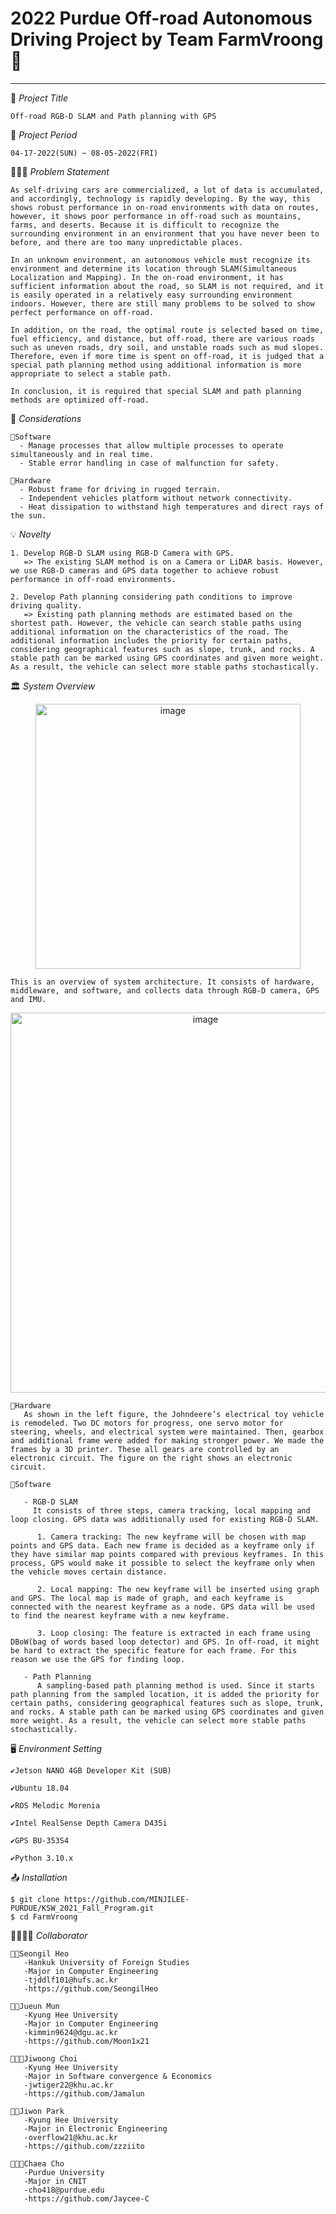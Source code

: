 # 2022 Purdue Off-road Autonomous Driving Project by Team FarmVroong 🚜
<hr>

📑 *Project Title*
        
    Off-road RGB-D SLAM and Path planning with GPS

📅 *Project Period*

    04-17-2022(SUN) ~ 08-05-2022(FRI)

🧖🏻‍♀️ *Problem Statement*

    As self-driving cars are commercialized, a lot of data is accumulated, and accordingly, technology is rapidly developing. By the way, this shows robust performance in on-road environments with data on routes, however, it shows poor performance in off-road such as mountains, farms, and deserts. Because it is difficult to recognize the surrounding environment in an environment that you have never been to before, and there are too many unpredictable places.

    In an unknown environment, an autonomous vehicle must recognize its environment and determine its location through SLAM(Simultaneous Localization and Mapping). In the on-road environment, it has sufficient information about the road, so SLAM is not required, and it is easily operated in a relatively easy surrounding environment indoors. However, there are still many problems to be solved to show perfect performance on off-road.

    In addition, on the road, the optimal route is selected based on time, fuel efficiency, and distance, but off-road, there are various roads such as uneven roads, dry soil, and unstable roads such as mud slopes. Therefore, even if more time is spent on off-road, it is judged that a special path planning method using additional information is more appropriate to select a stable path.

    In conclusion, it is required that special SLAM and path planning methods are optimized off-road.

📖 *Considerations*

    🚜Software
      - Manage processes that allow multiple processes to operate simultaneously and in real time.
      - Stable error handling in case of malfunction for safety.
    
    🚜Hardware
      - Robust frame for driving in rugged terrain.
      - Independent vehicles platform without network connectivity.
      - Heat dissipation to withstand high temperatures and direct rays of the sun.

💡 *Novelty*

    1. Develop RGB-D SLAM using RGB-D Camera with GPS.
       => The existing SLAM method is on a Camera or LiDAR basis. However, we use RGB-D cameras and GPS data together to achieve robust performance in off-road environments. 
      
    2. Develop Path planning considering path conditions to improve driving quality.
       => Existing path planning methods are estimated based on the shortest path. However, the vehicle can search stable paths using additional information on the characteristics of the road. The additional information includes the priority for certain paths, considering geographical features such as slope, trunk, and rocks. A stable path can be marked using GPS coordinates and given more weight. As a result, the vehicle can select more stable paths stochastically. 

🏛 *System Overview*
 <p align="center">
<img width="424" alt="image" src="https://user-images.githubusercontent.com/53038354/170869198-8e1b3fe9-45b0-4cf2-b9ed-6c7433c0f1f3.png">
</p>
    
    This is an overview of system architecture. It consists of hardware, middleware, and software, and collects data through RGB-D camera, GPS and IMU.

<p align="center">
<img width="608" alt="image" src="https://user-images.githubusercontent.com/53038354/170869449-d4f0c003-6d6f-40da-b7f7-e889dc32b6ba.png">
</p>
    
    🚜Hardware    
       As shown in the left figure, the Johndeere’s electrical toy vehicle is remodeled. Two DC motors for progress, one servo motor for steering, wheels, and electrical system were maintained. Then, gearbox and additional frame were added for making stronger power. We made the frames by a 3D printer. These all gears are controlled by an electronic circuit. The figure on the right shows an electronic circuit.

    🚜Software  

       - RGB-D SLAM  
         It consists of three steps, camera tracking, local mapping and loop closing. GPS data was additionally used for existing RGB-D SLAM.

          1. Camera tracking: The new keyframe will be chosen with map points and GPS data. Each new frame is decided as a keyframe only if they have similar map points compared with previous keyframes. In this process, GPS would make it possible to select the keyframe only when the vehicle moves certain distance.   
            
          2. Local mapping: The new keyframe will be inserted using graph and GPS. The local map is made of graph, and each keyframe is connected with the nearest keyframe as a node. GPS data will be used to find the nearest keyframe with a new keyframe.  

          3. Loop closing: The feature is extracted in each frame using DBoW(bag of words based loop detector) and GPS. In off-road, it might be hard to extract the specific feature for each frame. For this reason we use the GPS for finding loop.  

       - Path Planning  
          A sampling-based path planning method is used. Since it starts path planning from the sampled location, it is added the priority for certain paths, considering geographical features such as slope, trunk, and rocks. A stable path can be marked using GPS coordinates and given more weight. As a result, the vehicle can select more stable paths stochastically.   

🖥️ *Environment Setting*

    ✔️Jetson NANO 4GB Developer Kit (SUB)

    ✔️Ubuntu 18.04

    ✔️ROS Melodic Morenia

    ✔️Intel RealSense Depth Camera D435i

    ✔️GPS BU-353S4

    ✔️Python 3.10.x
  

📤 *Installation*

    $ git clone https://github.com/MINJILEE-PURDUE/KSW_2021_Fall_Program.git
    $ cd FarmVroong


👨‍👩‍👧‍👧 *Collaborator*
     
    🤴🏼Seongil Heo
       -Hankuk University of Foreign Studies  
       -Major in Computer Engineering  
       -tjddlf101@hufs.ac.kr  
       -https://github.com/SeongilHeo  
      
    👩‍💻Jueun Mun 
       -Kyung Hee University
       -Major in Computer Engineering
       -kimmin9624@dgu.ac.kr
       -https://github.com/Moon1x21
      
    👨🏻‍🦱Jiwoong Choi
       -Kyung Hee University
       -Major in Software convergence & Economics
       -jwtiger22@khu.ac.kr
       -https://github.com/Jamalun
       
    👩‍🚀Jiwon Park
       -Kyung Hee University
       -Major in Electronic Engineering
       -overflow21@khu.ac.kr
       -https://github.com/zzziito
    
    👩🏼‍💼Chaea Cho
       -Purdue University
       -Major in CNIT
       -cho418@purdue.edu
       -https://github.com/Jaycee-C

